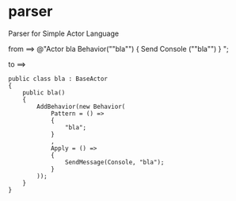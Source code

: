 # parser
Parser for Simple Actor Language

from ==>
                @"Actor bla
                    Behavior(""bla"")
                    {
                        Send Console (""bla"")
                    }
                 ";
                 
                 
to ==>

    public class bla : BaseActor
    {
        public bla()
        {
            AddBehavior(new Behavior(
                Pattern = () =>
                {
                    "bla";
                }
                ,
                Apply = () =>
                {
                    SendMessage(Console, "bla");
                }
            ));
        }
    }
